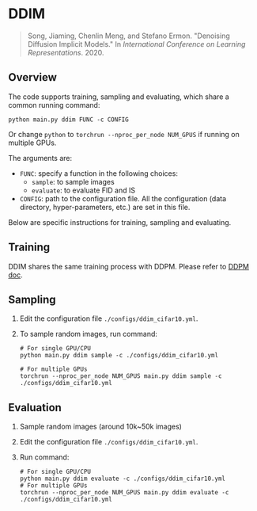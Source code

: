 # DDIM

> Song, Jiaming, Chenlin Meng, and Stefano Ermon. "Denoising Diffusion Implicit Models." In *International Conference on Learning Representations*. 2020.



## Overview

The code supports training, sampling and evaluating, which share a common running command:

```shell
python main.py ddim FUNC -c CONFIG
```

Or change `python` to `torchrun --nproc_per_node NUM_GPUS` if running on multiple GPUs.

The arguments are:

- `FUNC`: specify a function in the following choices:
  - `sample`: to sample images
  - `evaluate`: to evaluate FID and IS
- `CONFIG`: path to the configuration file. All the configuration (data directory, hyper-parameters, etc.) are set in this file.

Below are specific instructions for training, sampling and evaluating.



## Training

DDIM shares the same training process with DDPM. Please refer to [DDPM doc](./DDPM.md).



## Sampling

1. Edit the configuration file `./configs/ddim_cifar10.yml`. 

2. To sample random images, run command:

   ```shell
   # For single GPU/CPU
   python main.py ddim sample -c ./configs/ddim_cifar10.yml
   ```

   ```shell
   # For multiple GPUs
   torchrun --nproc_per_node NUM_GPUS main.py ddim sample -c ./configs/ddim_cifar10.yml
   ```



## Evaluation

1. Sample random images (around 10k~50k images)

2. Edit the configuration file `./configs/ddim_cifar10.yml`. 

3. Run command:

   ```shell
   # For single GPU/CPU
   python main.py ddim evaluate -c ./configs/ddim_cifar10.yml
   # For multiple GPUs
   torchrun --nproc_per_node NUM_GPUS main.py ddim evaluate -c ./configs/ddim_cifar10.yml
   ```

